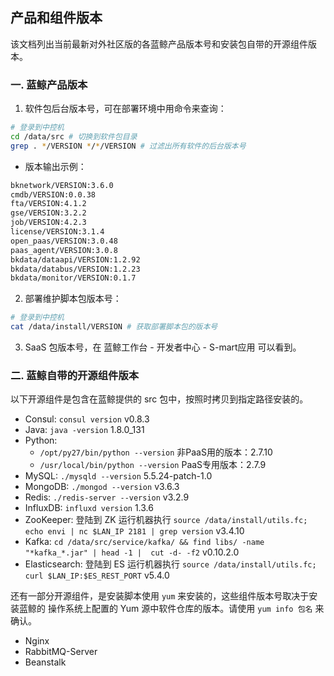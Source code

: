 ## 产品和组件版本

该文档列出当前最新对外社区版的各蓝鲸产品版本号和安装包自带的开源组件版本。

### 一. 蓝鲸产品版本

1. 软件包后台版本号，可在部署环境中用命令来查询：

```bash
# 登录到中控机
cd /data/src # 切换到软件包目录
grep . */VERSION */*/VERSION # 过滤出所有软件的后台版本号
```

  - 版本输出示例：

  ```bash
  bknetwork/VERSION:3.6.0
  cmdb/VERSION:0.0.38
  fta/VERSION:4.1.2
  gse/VERSION:3.2.2
  job/VERSION:4.2.3
  license/VERSION:3.1.4
  open_paas/VERSION:3.0.48
  paas_agent/VERSION:3.0.8
  bkdata/dataapi/VERSION:1.2.92
  bkdata/databus/VERSION:1.2.23
  bkdata/monitor/VERSION:0.1.7
  ```

2. 部署维护脚本包版本号：

```bash
# 登录到中控机
cat /data/install/VERSION # 获取部署脚本包的版本号
```

3. SaaS 包版本号，在 蓝鲸工作台 - 开发者中心 - S-mart应用 可以看到。

### 二. 蓝鲸自带的开源组件版本

以下开源组件是包含在蓝鲸提供的 src 包中，按照时拷贝到指定路径安装的。

* Consul: `consul version` v0.8.3
* Java: `java -version` 1.8.0_131
* Python:
  * `/opt/py27/bin/python --version` 非PaaS用的版本：2.7.10
  * `/usr/local/bin/python --version` PaaS专用版本：2.7.9
* MySQL: `./mysqld --version` 5.5.24-patch-1.0
* MongoDB: `./mongod --version`  v3.6.3
* Redis: `./redis-server --version` v3.2.9
* InfluxDB: `influxd version` 1.3.6
* ZooKeeper: 登陆到 ZK 运行机器执行 `source /data/install/utils.fc; echo envi | nc $LAN_IP 2181 | grep version` v3.4.10
* Kafka: `cd /data/src/service/kafka/ && find libs/ -name "*kafka_*.jar" | head -1 |  cut -d- -f2` v0.10.2.0
* Elasticsearch: 登陆到 ES 运行机器执行 `source /data/install/utils.fc; curl $LAN_IP:$ES_REST_PORT` v5.4.0

还有一部分开源组件，是安装脚本使用 `yum` 来安装的，这些组件版本号取决于安装蓝鲸的
操作系统上配置的 Yum 源中软件仓库的版本。请使用 `yum info 包名` 来确认。

* Nginx
* RabbitMQ-Server
* Beanstalk
